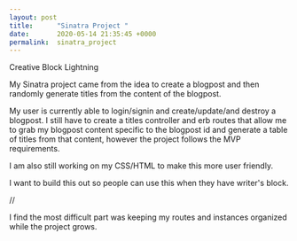 ```yaml
---
layout: post
title:      "Sinatra Project "
date:       2020-05-14 21:35:45 +0000
permalink:  sinatra_project
---
```



Creative Block Lightning 

My Sinatra project came from the idea to create a blogpost and then randomly generate titles from the content of the blogpost. 

My user is currently able to login/signin and create/update/and destroy a blogpost.  I still have to create a titles controller and erb routes that allow me to grab my blogpost content specific to the blogpost id and generate a table of titles from that content, however the project follows the MVP requirements.

I am also still working on my CSS/HTML to make this more user friendly.

I want to build this out so people can use this when they have writer's block.  

//

I find the most difficult part was keeping my routes and instances organized while the project grows. 
